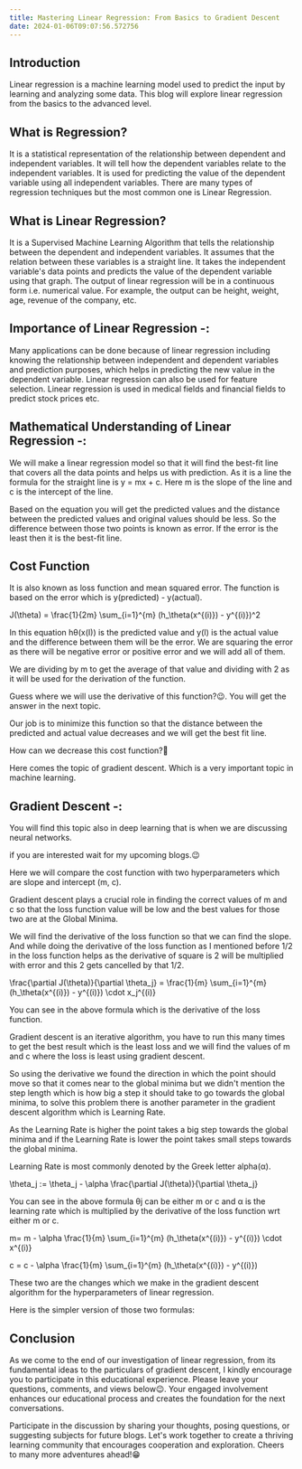 ```yaml
---
title: Mastering Linear Regression: From Basics to Gradient Descent
date: 2024-01-06T09:07:56.572756
---
```


## Introduction

Linear regression is a machine learning model used to predict the input by learning and analyzing some data. This blog will explore linear regression from the basics to the advanced level.

## What is Regression?

It is a statistical representation of the relationship between dependent and independent variables. It will tell how the dependent variables relate to the independent variables. It is used for predicting the value of the dependent variable using all independent variables. There are many types of regression techniques but the most common one is Linear Regression.

## What is Linear Regression?

It is a Supervised Machine Learning Algorithm that tells the relationship between the dependent and independent variables. It assumes that the relation between these variables is a straight line. It takes the independent variable's data points and predicts the value of the dependent variable using that graph. The output of linear regression will be in a continuous form i.e. numerical value. For example, the output can be height, weight, age, revenue of the company, etc.

## Importance of Linear Regression -:

Many applications can be done because of linear regression including knowing the relationship between independent and dependent variables and prediction purposes, which helps in predicting the new value in the dependent variable. Linear regression can also be used for feature selection. Linear regression is used in medical fields and financial fields to predict stock prices etc.

## Mathematical Understanding of Linear Regression -:

We will make a linear regression model so that it will find the best-fit line that covers all the data points and helps us with prediction. As it is a line the formula for the straight line is y = mx + c. Here m is the slope of the line and c is the intercept of the line.

Based on the equation you will get the predicted values and the distance between the predicted values and original values should be less. So the difference between those two points is known as error. If the error is the least then it is the best-fit line.

## Cost Function

It is also known as loss function and mean squared error. The function is based on the error which is y(predicted) - y(actual).

J(\theta) = \frac{1}{2m} \sum_{i=1}^{m} (h_\theta(x^{(i)}) - y^{(i)})^2

In this equation hθ​(x(I)) is the predicted value and y(I) is the actual value and the difference between them will be the error. We are squaring the error as there will be negative error or positive error and we will add all of them.

We are dividing by m to get the average of that value and dividing with 2 as it will be used for the derivation of the function.

Guess where we will use the derivative of this function?😉. You will get the answer in the next topic.

Our job is to minimize this function so that the distance between the predicted and actual value decreases and we will get the best fit line.

How can we decrease this cost function?🤔

Here comes the topic of gradient descent. Which is a very important topic in machine learning.

## Gradient Descent -:

You will find this topic also in deep learning that is when we are discussing neural networks.

if you are interested wait for my upcoming blogs.😉

Here we will compare the cost function with two hyperparameters which are slope and intercept (m, c).

Gradient descent plays a crucial role in finding the correct values of m and c so that the loss function value will be low and the best values for those two are at the Global Minima.

We will find the derivative of the loss function so that we can find the slope. And while doing the derivative of the loss function as I mentioned before 1/2 in the loss function helps as the derivative of square is 2 will be multiplied with error and this 2 gets cancelled by that 1/2.

\frac{\partial J(\theta)}{\partial \theta_j} = \frac{1}{m} \sum_{i=1}^{m} (h_\theta(x^{(i)}) - y^{(i)}) \cdot x_j^{(i)}

You can see in the above formula which is the derivative of the loss function.

Gradient descent is an iterative algorithm, you have to run this many times to get the best result which is the least loss and we will find the values of m and c where the loss is least using gradient descent.

So using the derivative we found the direction in which the point should move so that it comes near to the global minima but we didn't mention the step length which is how big a step it should take to go towards the global minima, to solve this problem there is another parameter in the gradient descent algorithm which is Learning Rate.

As the Learning Rate is higher the point takes a big step towards the global minima and if the Learning Rate is lower the point takes small steps towards the global minima.

Learning Rate is most commonly denoted by the Greek letter alpha(α).

\theta_j := \theta_j - \alpha \frac{\partial J(\theta)}{\partial \theta_j}

You can see in the above formula θj can be either m or c and α is the learning rate which is multiplied by the derivative of the loss function wrt either m or c.

m= m - \alpha \frac{1}{m} \sum_{i=1}^{m} (h_\theta(x^{(i)}) - y^{(i)}) \cdot x^{(i)}

c = c - \alpha \frac{1}{m} \sum_{i=1}^{m} (h_\theta(x^{(i)}) - y^{(i)})

These two are the changes which we make in the gradient descent algorithm for the hyperparameters of linear regression.

Here is the simpler version of those two formulas:

## Conclusion

As we come to the end of our investigation of linear regression, from its fundamental ideas to the particulars of gradient descent, I kindly encourage you to participate in this educational experience. Please leave your questions, comments, and views below😉. Your engaged involvement enhances our educational process and creates the foundation for the next conversations.

Participate in the discussion by sharing your thoughts, posing questions, or suggesting subjects for future blogs. Let's work together to create a thriving learning community that encourages cooperation and exploration. Cheers to many more adventures ahead!😁